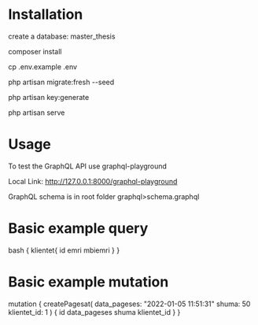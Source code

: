 # Installation

create a database: master_thesis

composer install

cp .env.example .env

php artisan migrate:fresh --seed

php artisan key:generate

php artisan serve

# Usage

To test the GraphQL API use graphql-playground

Local Link: http://127.0.0.1:8000/graphql-playground

GraphQL schema is in root folder graphql>schema.graphql

# Basic example query 
bash
{
  klientet{
    id
    emri
    mbiemri
  }
}

# Basic example mutation 

mutation {
  createPagesat(
    data_pageses: "2022-01-05 11:51:31"
    shuma: 50
    klientet_id: 1
  ) {
    id
    data_pageses
    shuma
    klientet_id
  }
}
